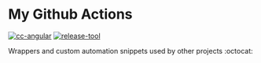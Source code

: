 My Github Actions
===

[![cc-angular][cc-angular-badge]][cc-home]
[![release-tool][release-please-badge]][release-please-gh]

Wrappers and custom automation snippets used by other projects :octocat:


<!-- links -->

[cc-angular-badge]: https://img.shields.io/badge/conventional_commits-angular-FE5196?logo=conventionalcommits&
[cc-home]: https://www.conventionalcommits.org
[release-please-badge]: https://img.shields.io/badge/release--please-simple-4285F4?logo=google
[release-please-gh]: https://github.com/googleapis/release-please

